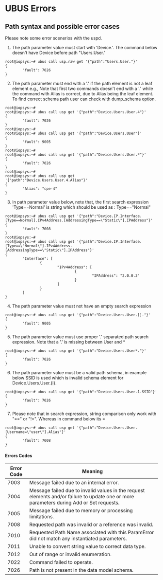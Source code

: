 # UBUS Errors

## Path syntax and possible error cases

Please note some error scenerios with the uspd.

1. The path parameter value must start with 'Device.'. The command below doesn't have Device before path "Users.User."

```console
root@iopsys:~# ubus call usp.raw get '{"path":"Users.User."}'
{
        "fault": 7026
}
```

2. The path parameter must end with a '.' if the path element is not a leaf element e.g.,
   Note that first two commands doesn't end with a '.' while the command with Alias is correct, due to Alias
   being the leaf element. To find correct schema path user can check with dump_schema option.

```console
root@iopsys:~#
root@iopsys:~# ubus call usp get '{"path":"Device.Users.User.4"}'
{
        "fault": 7026
}
root@iopsys:~#
root@iopsys:~# ubus call usp get '{"path":"Device.Users.User"}'
{
        "fault": 9005
}
root@iopsys:~#
root@iopsys:~# ubus call usp get '{"path":"Device.Users.User.*"}'
{
        "fault": 7026
}
root@iopsys:~#
root@iopsys:~# ubus call usp get '{"path":"Device.Users.User.4.Alias"}'
{
        "Alias": "cpe-4"
}
```

3. In path parameter value below, note that, the first search expression 'Type==Normal' is string which should be used as : Type==\"Normal\"

```console
root@iopsys:~# ubus call usp get '{"path":"Device.IP.Interface.[Type==Normal].IPv4Address.[AddressingType==\"Static\"].IPAddress"}'
{
        "fault": 7008
}
root@iopsys:~#
root@iopsys:~# ubus call usp get '{"path":"Device.IP.Interface.[Type==\"Normal\"].IPv4Address.[AddressingType==\"Static\"].IPAddress"}'
{
        "Interface": [
                {
                        "IPv4Address": [
                                {
                                        "IPAddress": "2.0.0.3"
                                }
                        ]
                }
        ]
}
```

4. The path parameter value must not have an empty search expression

```console
root@iopsys:~# ubus call usp get '{"path":"Device.Users.User.[]."}'
{
        "fault": 9005
}
```

5. The path parameter value must use proper '.' separated path search expression. Note that a '.' is missing between User and *

```console
root@iopsys:~# ubus call usp get '{"path":"Device.Users.User*."}'
{
        "fault": 7026
}
```

6. The path parameter value must be a valid path schema, in example below SSID is used which is invalid schema element for Device.Users.User.{i}.

```console
root@iopsys:~# ubus call usp get '{"path":"Device.Users.User.1.SSID"}'
{
        "fault": 7026
}
```

7. Please note that in search expression, string comparison only work with "==" or "!=". Whereas in command below its =

```console
root@iopsys:~# ubus call usp get '{"path":"Device.Users.User.[Username=\"user\"].Alias"}'
{
        "fault": 7008
}
```

#### Errors Codes

| Error Code | Meaning                                                      |
|------------|--------------------------------------------------------------|
| 7003       | Message failed due to an internal error.                     |
| 7004       | Message failed due to invalid values in the request elements and/or failure to update one or more parameters during Add or Set requests. |
| 7005       | Message failed due to memory or processing limitations.      |
| 7008       | Requested path was invalid or a reference was invalid.       |
| 7010       | Requested Path Name associated with this ParamError did not match any instantiated parameters. |
| 7011       | Unable to convert string value to correct data type.         |
| 7012       | Out of range or invalid enumeration.                         |
| 7022       | Command failed to operate.                                   |
| 7026       | Path is not present in the data model schema.                |


